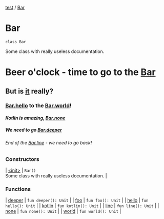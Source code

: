 [test](../../index.md) / [Bar](./index.md)

# Bar

`class Bar`

Some class with really useless documentation.

# Beer o'clock - time to go to the [Bar](./index.md)

## But **is [it](isitbeeroclock.com)** really?

### [Bar.hello](hello.md) to the [Bar.world](world.md)!

#### *Kotlin is amazing, [Bar.none](none.md)*

##### We need to go [Bar.deeper](deeper.md)

###### End of the [Bar.line](line.md) - we need to go back!

### Constructors

| [&lt;init&gt;](-init-.md) | `Bar()`<br>Some class with really useless documentation. |

### Functions

| [deeper](deeper.md) | `fun deeper(): Unit` |
| [foo](foo.md) | `fun foo(): Unit` |
| [hello](hello.md) | `fun hello(): Unit` |
| [kotlin](kotlin.md) | `fun kotlin(): Unit` |
| [line](line.md) | `fun line(): Unit` |
| [none](none.md) | `fun none(): Unit` |
| [world](world.md) | `fun world(): Unit` |

